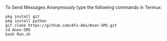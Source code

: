 
To Send Messages Anonymously type the following commands in Termux:
```
pkg install git
pkg install python
git clone https://github.com/Afx-Abu/Anon-SMS.git
cd Anon-SMS
bash Run.sh
```
